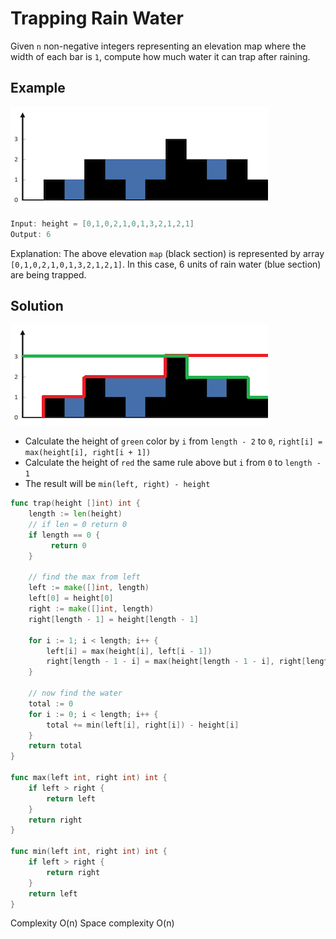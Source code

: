 # Trapping Rain Water
Given `n` non-negative integers representing an elevation map where the width of each bar is `1`, compute how much water it can trap after raining.

## Example

<img src="../images/rainwatertrap.png" />

```go
Input: height = [0,1,0,2,1,0,1,3,2,1,2,1]
Output: 6
```
Explanation: The above elevation `map` (black section) is represented by array `[0,1,0,2,1,0,1,3,2,1,2,1]`. 
In this case, 6 units of rain water (blue section) are being trapped.

## Solution

<img src="../images/rainwatertrapsolution.png" />

- Calculate the height of `green` color by `i` from `length - 2` to `0`, `right[i] = max(height[i], right[i + 1])`
- Calculate the height of `red` the same rule above but `i` from `0` to `length - 1`
- The result will be `min(left, right) - height`

```go
func trap(height []int) int {
    length := len(height)
    // if len = 0 return 0
    if length == 0 {
         return 0
    }
    
    // find the max from left
    left := make([]int, length)
    left[0] = height[0]
    right := make([]int, length)
    right[length - 1] = height[length - 1]

    for i := 1; i < length; i++ {
        left[i] = max(height[i], left[i - 1])
        right[length - 1 - i] = max(height[length - 1 - i], right[length - i])
    }
    
    // now find the water
    total := 0
    for i := 0; i < length; i++ {
        total += min(left[i], right[i]) - height[i]
    }
    return total
}

func max(left int, right int) int {
    if left > right {
        return left
    }
    return right
}

func min(left int, right int) int {
    if left > right {
        return right
    }
    return left
}
```

Complexity O(n)
Space complexity O(n)

